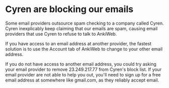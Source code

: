 # Cyren are blocking our emails

Some email providers outsource spam checking to a company called Cyren.
Cyren inexplicably keep claiming that our emails are spam, causing email
providers that use Cyren to refuse to talk to AnkiWeb.

If you have access to an email address at another provider, the fastest solution
is to use the Account tab of AnkiWeb to change to your other email address.

If you do not have access to another email address, you could try asking
your email provider to remove 23.249.217.77 from Cyren's block list. If your
email provider are not able to help you out, you'll need to sign up for a
free email address at somewhere like gmail.com, as they reliably accept
email.
